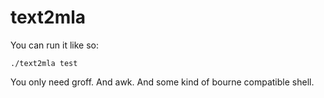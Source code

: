 # text2mla

You can run it like so:

```
./text2mla test
```

You only need groff. And awk. And some kind of bourne compatible shell.
